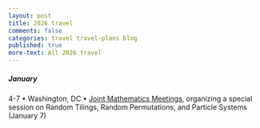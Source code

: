 ```yaml
---
layout: post
title: 2026 travel
comments: false
categories: travel travel-plans blog
published: true
more-text: All 2026 travel
---
```


<!--more-->

##### January

4-7 &bull;
Washington, DC &bull;
[Joint Mathematics Meetings](https://jointmathematicsmeetings.org/jmm), organizing a special session on Random Tilings, Random Permutations, and Particle Systems (January 7)

<!-- ##### February -->

<!-- ##### March -->

<!-- ##### April -->

<!-- ##### May -->

<!-- ##### June -->

<!-- ##### July -->

<!-- ##### August -->

<!-- ##### September -->

<!-- ##### October -->

<!-- ##### November -->

<!-- ##### December -->
